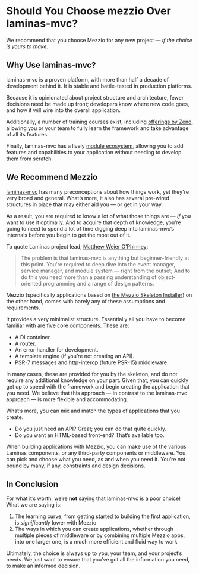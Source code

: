 # Should You Choose mezzio Over laminas-mvc?

We recommend that you choose Mezzio for any new project &mdash; _if the
choice is yours to make_.

## Why Use laminas-mvc?

laminas-mvc is a proven platform, with more than half a decade of development
behind it. It is stable and battle-tested in production platforms.

Because it is opinionated about project structure and architecture, fewer
decisions need be made up front; developers know where new code goes, and how it
will wire into the overall application.

Additionally, a number of training courses exist, including [offerings by
Zend](https://www.zend.com/training/zf-fundamentals), allowing you
or your team to fully learn the framework and take advantage of all its features.

Finally, laminas-mvc has a lively [module ecosystem](https://packagist.org/search/?q=laminas),
allowing you to add features and capabilities to your application without
needing to develop them from scratch.

## We Recommend Mezzio

[laminas-mvc](https://github.com/laminas/laminas-mvc) has many preconceptions
about how things work, yet they're very broad and general. What’s more, it
also has several pre-wired structures in place that may either aid you &mdash;
or get in your way.

As a result, you are required to know a lot of what those things are &mdash; *if* you
want to use it optimally. And to acquire that depth of knowledge, you’re going
to need to spend a lot of time digging deep into laminas-mvc’s internals before
you begin to get the most out of it.

To quote Laminas project lead, [Matthew Weier O’Phinney](https://mwop.net):

> The problem is that laminas-mvc is anything but beginner-friendly at this point.
> You're required to deep dive into the event manager, service manager, and
> module system &mdash; right from the outset; And to do this you need more than a
> passing understanding of object-oriented programming and a range of design
> patterns.

Mezzio (specifically applications based on
[the Mezzio Skeleton Installer](getting-started/skeleton.md))
on the other hand, comes with barely any of these assumptions and requirements.

It provides a very minimalist structure. Essentially all you have to become
familiar with are five core components. These are:

- A DI container.
- A router.
- An error handler for development.
- A template engine (if you’re not creating an API).
- PSR-7 messages and http-interop (future PSR-15) middleware.

In many cases, these are provided for you by the skeleton, and do not require
any additional knowledge on your part. Given that, you can quickly get up to
speed with the framework and begin creating the application that you need. We
believe that this approach &mdash; in contrast to the laminas-mvc approach &mdash;
is more flexible and accommodating.

What’s more, you can mix and match the types of applications that you create.

- Do you just need an API? Great; you can do that quite quickly.
- Do you want an HTML-based front-end? That’s available too.

When building applications with Mezzio, you can make use of the various Laminas
components, or any third-party components or middleware. You can pick and
choose what you need, as and when you need it. You’re not bound by many, if
any, constraints and design decisions.

## In Conclusion

For what it’s worth, we’re **not** saying that laminas-mvc is a poor choice!  What
we are saying is:

1. The learning curve, from getting started to building the first application,
   is _significantly_ lower with Mezzio
2. The ways in which you can create applications, whether through multiple
   pieces of middleware or by combining multiple Mezzio apps, into one
   larger one, is a much more efficient and fluid way to work

Ultimately, the choice is always up to you, your team, and your project’s needs.
We just want to ensure that you’ve got all the information you need, to make an
informed decision.
